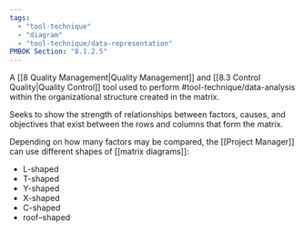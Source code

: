 ```yaml
---
tags:
  - "tool-technique"
  - "diagram"
  - "tool-technique/data-representation"
PMBOK Section: "8.1.2.5"
---
```

A [[8 Quality Management|Quality Management]] and [[8.3 Control Quality|Quality Control]] tool used to perform #tool-technique/data-analysis within the organizational structure created in the matrix.

Seeks to show the strength of relationships between factors, causes, and objectives that exist between the rows and columns that form the matrix.

Depending on how many factors may be compared, the [[Project Manager]] can use different shapes of [[matrix diagrams]]:
- L-shaped
- T-shaped
- Y-shaped
- X-shaped
- C-shaped
- roof–shaped